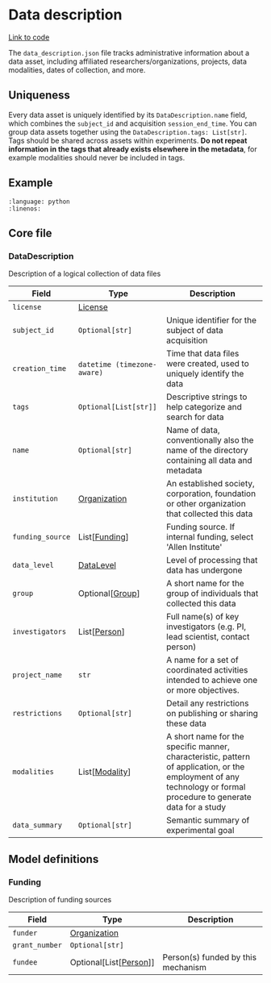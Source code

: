 # Data description

[Link to code](https://github.com/AllenNeuralDynamics/aind-data-schema/blob/dev/src/aind_data_schema/core/data_description.py)

The `data_description.json` file tracks administrative information about a data asset, including affiliated researchers/organizations, projects, data modalities, dates of collection, and more.

## Uniqueness

Every data asset is uniquely identified by its `DataDescription.name` field, which combines the `subject_id` and acquisition `session_end_time`. You can group data assets together using the `DataDescription.tags: List[str]`. Tags should be shared across assets within experiments. **Do not repeat information in the tags that already exists elsewhere in the metadata**, for example modalities should never be included in tags.

## Example

```{literalinclude} ../../examples/data_description.py
:language: python
:linenos:
```

## Core file

### DataDescription

Description of a logical collection of data files

| Field | Type | Description |
|-------|------|-------------|
| `license` | [License](aind_data_schema_models/licenses.md#license) |  |
| `subject_id` | `Optional[str]` | Unique identifier for the subject of data acquisition |
| `creation_time` | `datetime (timezone-aware)` | Time that data files were created, used to uniquely identify the data |
| `tags` | `Optional[List[str]]` | Descriptive strings to help categorize and search for data |
| `name` | `Optional[str]` | Name of data, conventionally also the name of the directory containing all data and metadata |
| `institution` | [Organization](aind_data_schema_models/organizations.md#organization) | An established society, corporation, foundation or other organization that collected this data |
| `funding_source` | List[[Funding](#funding)] | Funding source. If internal funding, select 'Allen Institute' |
| `data_level` | [DataLevel](aind_data_schema_models/data_name_patterns.md#datalevel) | Level of processing that data has undergone |
| `group` | Optional[[Group](aind_data_schema_models/data_name_patterns.md#group)] | A short name for the group of individuals that collected this data |
| `investigators` | List[[Person](components/identifiers.md#person)] | Full name(s) of key investigators (e.g. PI, lead scientist, contact person) |
| `project_name` | `str` | A name for a set of coordinated activities intended to achieve one or more objectives. |
| `restrictions` | `Optional[str]` | Detail any restrictions on publishing or sharing these data |
| `modalities` | List[[Modality](aind_data_schema_models/modalities.md#modality)] | A short name for the specific manner, characteristic, pattern of application, or the employment of any technology or formal procedure to generate data for a study |
| `data_summary` | `Optional[str]` | Semantic summary of experimental goal |


## Model definitions

### Funding

Description of funding sources

| Field | Type | Description |
|-------|------|-------------|
| `funder` | [Organization](aind_data_schema_models/organizations.md#organization) |  |
| `grant_number` | `Optional[str]` |  |
| `fundee` | Optional[List[[Person](components/identifiers.md#person)]] | Person(s) funded by this mechanism |
